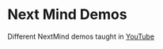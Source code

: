 # Next Mind Demos
Different NextMind demos taught in [YouTube](https://www.youtube.com/dilmervalecillos)
